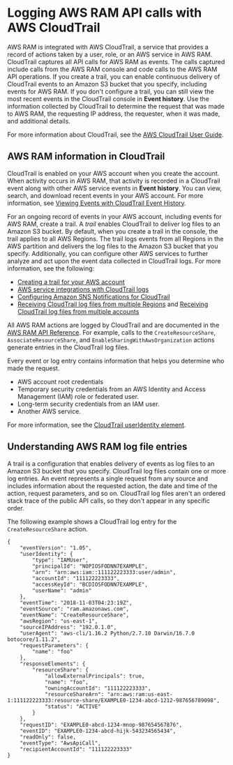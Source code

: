 # Logging AWS RAM API calls with AWS CloudTrail<a name="cloudtrail-logging"></a>

AWS RAM is integrated with AWS CloudTrail, a service that provides a record of actions taken by a user, role, or an AWS service in AWS RAM\. CloudTrail captures all API calls for AWS RAM as events\. The calls captured include calls from the AWS RAM console and code calls to the AWS RAM API operations\. If you create a trail, you can enable continuous delivery of CloudTrail events to an Amazon S3 bucket that you specify, including events for AWS RAM\. If you don't configure a trail, you can still view the most recent events in the CloudTrail console in **Event history**\. Use the information collected by CloudTrail to determine the request that was made to AWS RAM, the requesting IP address, the requester, when it was made, and additional details\.

For more information about CloudTrail, see the [AWS CloudTrail User Guide](https://docs.aws.amazon.com/awscloudtrail/latest/userguide/)\.

## AWS RAM information in CloudTrail<a name="ram-info-in-cloudtrail"></a>

CloudTrail is enabled on your AWS account when you create the account\. When activity occurs in AWS RAM, that activity is recorded in a CloudTrail event along with other AWS service events in **Event history**\. You can view, search, and download recent events in your AWS account\. For more information, see [Viewing Events with CloudTrail Event History](https://docs.aws.amazon.com/awscloudtrail/latest/userguide/view-cloudtrail-events.html)\.

For an ongoing record of events in your AWS account, including events for AWS RAM, create a trail\. A *trail* enables CloudTrail to deliver log files to an Amazon S3 bucket\. By default, when you create a trail in the console, the trail applies to all AWS Regions\. The trail logs events from all Regions in the AWS partition and delivers the log files to the Amazon S3 bucket that you specify\. Additionally, you can configure other AWS services to further analyze and act upon the event data collected in CloudTrail logs\. For more information, see the following:
+ [Creating a trail for your AWS account](https://docs.aws.amazon.com/awscloudtrail/latest/userguide/cloudtrail-create-and-update-a-trail.html)
+ [AWS service integrations with CloudTrail logs](https://docs.aws.amazon.com/awscloudtrail/latest/userguide/cloudtrail-aws-service-specific-topics.html#cloudtrail-aws-service-specific-topics-integrations)
+ [Configuring Amazon SNS Notifications for CloudTrail](https://docs.aws.amazon.com/awscloudtrail/latest/userguide/getting_notifications_top_level.html)
+ [Receiving CloudTrail log files from multiple Regions](https://docs.aws.amazon.com/awscloudtrail/latest/userguide/receive-cloudtrail-log-files-from-multiple-regions.html) and [Receiving CloudTrail log files from multiple accounts](https://docs.aws.amazon.com/awscloudtrail/latest/userguide/cloudtrail-receive-logs-from-multiple-accounts.html)

All AWS RAM actions are logged by CloudTrail and are documented in the [AWS RAM API Reference](https://docs.aws.amazon.com/ram/latest/APIReference/)\. For example, calls to the `CreateResourceShare`, `AssociateResourceShare`, and `EnableSharingWithAwsOrganization` actions generate entries in the CloudTrail log files\.

Every event or log entry contains information that helps you determine who made the request\.
+ AWS account root credentials
+ Temporary security credentials from an AWS Identity and Access Management \(IAM\) role or federated user\.
+ Long\-term security credentials from an IAM user\.
+ Another AWS service\.

For more information, see the [CloudTrail userIdentity element](https://docs.aws.amazon.com/awscloudtrail/latest/userguide/cloudtrail-event-reference-user-identity.html)\.

## Understanding AWS RAM log file entries<a name="understanding-ram-entries"></a>

A trail is a configuration that enables delivery of events as log files to an Amazon S3 bucket that you specify\. CloudTrail log files contain one or more log entries\. An event represents a single request from any source and includes information about the requested action, the date and time of the action, request parameters, and so on\. CloudTrail log files aren't an ordered stack trace of the public API calls, so they don't appear in any specific order\.

The following example shows a CloudTrail log entry for the `CreateResourceShare` action\.

```
{
    "eventVersion": "1.05",
    "userIdentity": {
        "type": "IAMUser",
        "principalId": "NOPIOSFODNN7EXAMPLE",
        "arn": "arn:aws:iam::111122223333:user/admin",
        "accountId": "111122223333",
        "accessKeyId": "BCDIOSFODNN7EXAMPLE",
        "userName": "admin"
    },
    "eventTime": "2018-11-03T04:23:19Z",
    "eventSource": "ram.amazonaws.com",
    "eventName": "CreateResourceShare",
    "awsRegion": "us-east-1",
    "sourceIPAddress": "192.0.1.0",
    "userAgent": "aws-cli/1.16.2 Python/2.7.10 Darwin/16.7.0 botocore/1.11.2",
    "requestParameters": {
        "name": "foo"
    },
    "responseElements": {
        "resourceShare": {
            "allowExternalPrincipals": true,
            "name": "foo",
            "owningAccountId": "111122223333",
            "resourceShareArn": "arn:aws:ram:us-east-1:111122223333:resource-share/EXAMPLE0-1234-abcd-1212-987656789098",
            "status": "ACTIVE"
        }
    },
    "requestID": "EXAMPLE0-abcd-1234-mnop-987654567876",
    "eventID": "EXAMPLE0-1234-abcd-hijk-543234565434",
    "readOnly": false,
    "eventType": "AwsApiCall",
    "recipientAccountId": "111122223333"
}
```